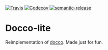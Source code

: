 [![Travis](https://img.shields.io/travis/newyork-anthonyng/docco-lite.svg)](https://travis-ci.org/newyork-anthonyng/docco-lite)
[![Codecov](https://img.shields.io/codecov/c/github/newyork-anthonyng/docco-lite.svg)](https://codecov.io/gh/newyork-anthonyng/docco-lite)
[![semantic-release](https://img.shields.io/badge/%20%20%F0%9F%93%A6%F0%9F%9A%80-semantic--release-e10079.svg?style=flat-square)](https://github.com/semantic-release/semantic-release)

# Docco-lite
Reimplementation of [docco](https://github.com/jashkenas/docco). Made just for fun.
